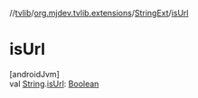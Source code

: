 //[tvlib](../../../index.md)/[org.mjdev.tvlib.extensions](../index.md)/[StringExt](index.md)/[isUrl](is-url.md)

# isUrl

[androidJvm]\
val [String](https://kotlinlang.org/api/latest/jvm/stdlib/kotlin/-string/index.html).[isUrl](is-url.md): [Boolean](https://kotlinlang.org/api/latest/jvm/stdlib/kotlin/-boolean/index.html)
